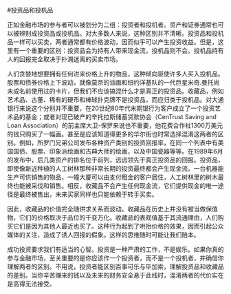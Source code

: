 #投资品和投机品

正如金融市场的参与者可以被划分为二组：投资者和投机者。资产和证券通常也可以被辨别成投资品或投机品。对大多数人来说，这种区别并不清晰。投资品和投机品一样可以买卖，两者通常都有价格波动，因而似乎可以产生投资收益。但是，这里有一个重要的区别：投资品会为持有人带来现金流，投机品则不会。投机品持有人的回报完全取决于扑溯迷离的买卖市场。

人们贪婪地想要拥有任何进来价格上升的物品，这种倾向驱使许多人买入投机品。股票和债券价格上下波动，就像莫奈的油画和纽约洋基队的一代巨星米奇.曼托尚未成名前使用过的卡片，但我们不应该搞混什么才是真正的投资品。收藏品，例如艺术品、古董、稀有的硬币和棒球扑克牌不是投资品，而应归类于投机品。对大通银行来说这个分别并不重要，在20世纪80年代末期银行为客户成立了一个投资艺术品的基金；或者对现已破产的辛托拉斯储蓄贷款协会（CenTrust Saving and Loan Association）的前主席大卫-保罗来说也不重要，他花费合作社1300万美元的钱只购买了一幅画。甚至是应该知道得更多的华尔街也时常选择混淆这两者的区别。例如，所罗门兄弟公司发布各种资产类别的投资回报率，在同一个列表中有美国国债、股票、印象派绘画和古典大师的绘画，以及中国瓷器等等。在1989年6月的发布中，后几类资产的排名位于前列，远远领先于真正投资品的回报。投资品，即使像新近种植的人工树林那种非常长期的投资最终都会产生现金流。一台机器能生产可供销售的物品，一幢大厦可以由支付租金的客户居住，人工树林里的树木最终也能被采伐和销售。相反，收藏品不会产生任何现金流，它们提供现金的唯一途径是最终被售出，未来买家同样也只能依赖于转手买卖。

因此，收藏品的价值完全随供求关系而波动。收藏品在历史上并没有被当做保值物，它们的价格取决于品位的千变万化。收藏品的表观值基于其流通理由，人们购买它们是因为其他人最近也买了。这种行为起到了哄抬价格的效果，因而引起公众媒体的关注，造成了诱人回报的假象。这样的思维随时可能让我们赔本。

成功投资要求我们有适当的心智。投资是一种严肃的工作，不是娱乐。如果你真的参与金融市场，至关重要的是你应该作一个投资者，而不是一个投机者，并确信你理解两者的区别。不用说，投资者能区别百事可乐与毕加索，理解投资品和收藏品的差别。当你辛苦赚来的钱以及未来的财务安全悬于此线时，混淆两者的代价实在是高得无法接受。
